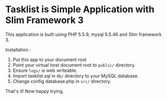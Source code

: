 # Tasklist is Simple Application with Slim Framework 3

This application is built using PHP 5.5.9, mysql 5.5.46 and Slim framework 3.

Installation :

1. Put this app to your document root
2. Point your virtual host document root to `public/` directory.
3. Ensure `logs/` is web writeable.
4. Import tasklist.sql in `db/` directory to your MySQL database.
5. Change config database.php in `src/` directory.

That's it! Now happy trying.
